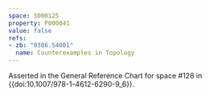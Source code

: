```yaml
---
space: S000125
property: P000041
value: false
refs:
- zb: "0386.54001"
  name: Counterexamples in Topology
---
```


Asserted in the General Reference Chart for space #128 in
{{doi:10.1007/978-1-4612-6290-9_6}}.
